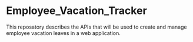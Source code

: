 # Employee_Vacation_Tracker
This reposatory describes the APIs that will be used to create and manage employee vacation leaves in a web application.
